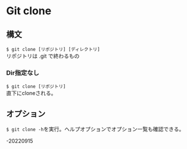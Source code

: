 # Git clone  
## 構文  
```$ git clone [リポジトリ] [ディレクトリ]```  
リポジトリは .git で終わるもの  
### Dir指定なし
```$ git clone [リポジトリ]```  
直下にcloneされる。
## オプション  
`$ git clone -h`を実行。ヘルプオプションでオプション一覧も確認できる。  

-20220915